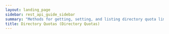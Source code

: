 ```yaml
---
layout: landing_page
sidebar: rest_api_guide_sidebar
summary: "Methods for getting, setting, and listing directory quota limits."
title: Directory Quotas (Directory Quotas)
---
```

